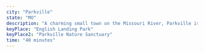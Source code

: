 ```yaml
---
city: "Parkville"
state: "MO"
description: "A charming small town on the Missouri River, Parkville is known for its historic Main Street, art galleries, and antique shops. It's also home to Park University, a private liberal arts college."
keyPlace: "English Landing Park"
keyPlace2: "Parkville Nature Sanctuary"
time: "40 minutes"
---
```

